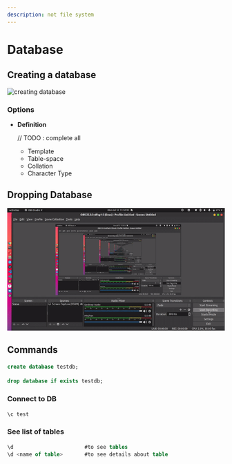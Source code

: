```yaml
---
description: not file system
---
```


# Database

## Creating a database

![creating database](../.gitbook/assets/create-database%20%281%29%20%281%29%20%281%29%20%282%29%20%283%29%20%283%29%20%284%29%20%282%29.gif)

### Options

* **Definition**

  // TODO : complete all

  * Template 
  * Table-space
  * Collation
  * Character Type

## Dropping Database

![drop database](../.gitbook/assets/output%20%284%29.gif)

## Commands

```sql
create database testdb;

drop database if exists testdb;
```

### Connect to DB

```sql
\c test
```

### See list of tables

```sql
\d                       #to see tables
\d <name of table>       #to see details about table
```

